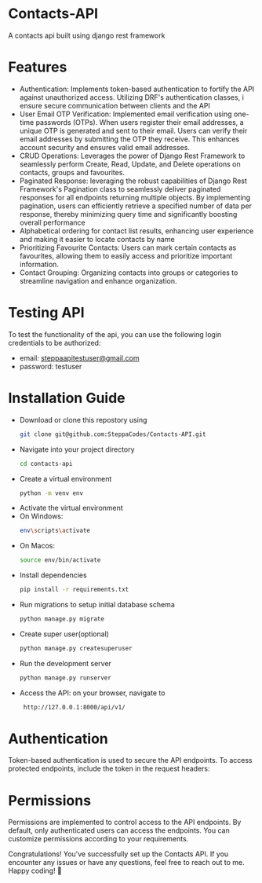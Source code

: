 # Contacts-API
A contacts api built using django rest framework

# Features 
- Authentication: Implements token-based authentication to fortify the API against unauthorized access. Utilizing DRF's authentication classes, i ensure secure communication between clients and the API
- User Email OTP Verification: Implemented email verification using one-time passwords (OTPs). When users register their email addresses, a unique OTP is generated and sent to their email. Users can verify their email addresses by submitting the OTP they receive. This enhances account security and ensures valid email addresses.
- CRUD Operations: Leverages the power of Django Rest Framework to seamlessly perform Create, Read, Update, and Delete operations on contacts, groups and favourites.
- Paginated Response: leveraging the robust capabilities of Django Rest Framework's Pagination class to seamlessly deliver paginated responses for all endpoints returning multiple objects. By implementing pagination, users can efficiently retrieve a specified number of data per response, thereby minimizing query time and significantly boosting overall performance
- Alphabetical ordering for contact list results, enhancing user experience and making it easier to locate contacts by name
- Prioritizing Favourite Contacts: Users can mark certain contacts as favourites, allowing them to easily access and prioritize important information.
- Contact Grouping: Organizing contacts into groups or categories to streamline navigation and enhance organization.
  
# Testing API
To test the functionality of the api, you can use the following login credentials to be authorized:
- email: steppaapitestuser@gmail.com
- password: testuser
# Installation Guide

- Download or clone this repostory using
  ```sh
  git clone git@github.com:SteppaCodes/Contacts-API.git
- Navigate into your project directory
  ```sh
  cd contacts-api
- Create a virtual environment
  ```sh
  python -m venv env
- Activate the virtual environment
- On Windows:
  ```sh
  env\scripts\activate
- On Macos:
  ```sh 
  source env/bin/activate
- Install dependencies
  ```sh
  pip install -r requirements.txt
- Run migrations to setup initial database schema
  ```sh
  python manage.py migrate
- Create super user(optional)
  ```sh
  python manage.py createsuperuser
- Run the development server
  ```sh
  python manage.py runserver
- Access the API: on your browser, navigate to
   ``` sh
    http://127.0.0.1:8000/api/v1/

# Authentication
Token-based authentication is used to secure the API endpoints. To access protected endpoints, include the token in the request headers:

# Permissions
Permissions are implemented to control access to the API endpoints. By default, only authenticated users can access the endpoints. You can customize permissions according to your requirements.

Congratulations! You've successfully set up the Contacts API. If you encounter any issues or have any questions, feel free to reach out to me. Happy coding! 🚀
